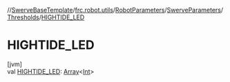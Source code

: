//[SwerveBaseTemplate](../../../../../index.md)/[frc.robot.utils](../../../index.md)/[RobotParameters](../../index.md)/[SwerveParameters](../index.md)/[Thresholds](index.md)/[HIGHTIDE_LED](-h-i-g-h-t-i-d-e_-l-e-d.md)

# HIGHTIDE_LED

[jvm]\
val [HIGHTIDE_LED](-h-i-g-h-t-i-d-e_-l-e-d.md): [Array](https://kotlinlang.org/api/latest/jvm/stdlib/kotlin/-array/index.html)&lt;[Int](https://kotlinlang.org/api/latest/jvm/stdlib/kotlin/-int/index.html)&gt;
